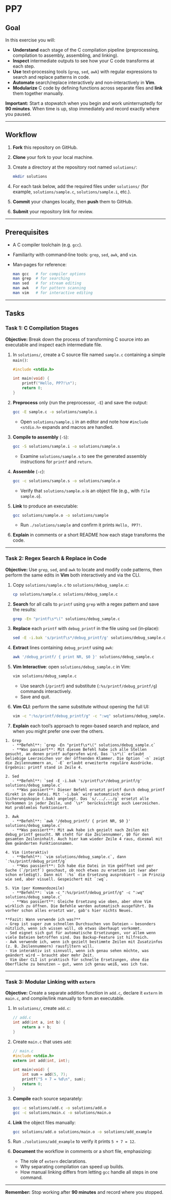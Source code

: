 # PP7

## Goal

In this exercise you will:

* **Understand** each stage of the C compilation pipeline (preprocessing, compilation to assembly, assembling, and linking).
* **Inspect** intermediate outputs to see how your C code transforms at each step.
* **Use** text‑processing tools (`grep`, `sed`, `awk`) with regular expressions to search and replace patterns in code.
* **Automate** search/replace interactively and non‑interactively in **Vim**.
* **Modularize** C code by defining functions across separate files and **link** them together manually.

**Important:** Start a stopwatch when you begin and work uninterruptedly for **90 minutes**. When time is up, stop immediately and record exactly where you paused.

---

## Workflow

1. **Fork** this repository on GitHub.
2. **Clone** your fork to your local machine.
3. Create a directory at the repository root named `solutions/`:

   ```bash
   mkdir solutions
   ```
4. For each task below, add the required files under `solutions/` (for example, `solutions/sample.c`, `solutions/sample.i`, etc.).
5. **Commit** your changes locally, then **push** them to GitHub.
6. **Submit** your repository link for review.

---

## Prerequisites

* A C compiler toolchain (e.g. `gcc`).
* Familiarity with command‑line tools: `grep`, `sed`, `awk`, and `vim`.
* Man‑pages for reference:

  ```bash
  man gcc   # for compiler options
  man grep  # for searching
  man sed   # for stream editing
  man awk   # for pattern scanning
  man vim   # for interactive editing
  ```

---

## Tasks

### Task 1: C Compilation Stages

**Objective:** Break down the process of transforming C source into an executable and inspect each intermediate file.

1. In `solutions/`, create a C source file named `sample.c` containing a simple `main()`:

   ```c
   #include <stdio.h>

   int main(void) {
       printf("Hello, PP7!\n");
       return 0;
   }
   ```
2. **Preprocess** only (run the preprocessor, `-E`) and save the output:

   ```bash
   gcc -E sample.c -o solutions/sample.i
   ```

   * Open `solutions/sample.i` in an editor and note how `#include <stdio.h>` expands and macros are handled.
3. **Compile to assembly** (`-S`):

   ```bash
   gcc -S solutions/sample.i -o solutions/sample.s
   ```

   * Examine `solutions/sample.s` to see the generated assembly instructions for `printf` and `return`.
4. **Assemble** (`-c`):

   ```bash
   gcc -c solutions/sample.s -o solutions/sample.o
   ```

   * Verify that `solutions/sample.o` is an object file (e.g., with `file sample.o`).
5. **Link** to produce an executable:

   ```bash
   gcc solutions/sample.o -o solutions/sample
   ```

   * Run `./solutions/sample` and confirm it prints `Hello, PP7!`.
6. **Explain** in comments or a short README how each stage transforms the code.

---

### Task 2: Regex Search & Replace in Code

**Objective:** Use `grep`, `sed`, and `awk` to locate and modify code patterns, then perform the same edits in **Vim** both interactively and via the CLI.

1. Copy `solutions/sample.c` to `solutions/debug_sample.c`:

   ```bash
   cp solutions/sample.c solutions/debug_sample.c
   ```
2. **Search** for all calls to `printf` using `grep` with a regex pattern and save the results:

   ```bash
   grep -En "printf\s*\(" solutions/debug_sample.c
   ```
3. **Replace** each `printf` with `debug_printf` in the file using `sed` (in‑place):

   ```bash
   sed -E -i.bak 's/printf\s*/debug_printf/g' solutions/debug_sample.c
   ```
4. **Extract** lines containing `debug_printf` using `awk`:

   ```bash
   awk '/debug_printf/ { print NR, $0 }' solutions/debug_sample.c
   ```
5. **Vim Interactive**: open `solutions/debug_sample.c` in Vim:

   ```bash
   vim solutions/debug_sample.c
   ```

   * Use search (`/printf`) and substitute (`:%s/printf/debug_printf/g`) commands interactively.
   * Save and quit.
6. **Vim CLI**: perform the same substitute without opening the full UI:

   ```bash
   vim -c ":%s/printf/debug_printf/g" -c ":wq" solutions/debug_sample.c
   ```
7. **Explain** each tool’s approach to regex-based search and replace, and when you might prefer one over the others.

```
1. Grep
   - **Befehl**: `grep -En "printf\s*\(" solutions/debug_sample.c`
   - **Was passiert**: Mit diesem Befehl habe ich alle Stellen gesucht, an denen printf aufgerufen wird. Das `\s*\(` erlaubt beliebige Leerzeichen vor der öffnenden Klammer. Die Option `-n` zeigt die Zeilennummern an, `-E` erlaubt erweiterte reguläre Ausdrücke. Ergebnis: printf stand in Zeile 4.

2. Sed
   - **Befehl**: `sed -E -i.bak 's/printf\s*/debug_printf/g' solutions/debug_sample.c`
   - **Was passiert**: Dieser Befehl ersetzt printf durch debug_printf direkt in der Datei. Mit `-i.bak` wird automatisch eine Sicherungskopie (.bak) angelegt. Das `s/.../.../g` ersetzt alle Vorkommen in jeder Zeile, und `\s*` berücksichtigt auch Leerzeichen. Hat problemlos funktioniert.

3. Awk
   - **Befehl**: `awk '/debug_printf/ { print NR, $0 }' solutions/debug_sample.c`
   - **Was passiert**: Mit awk habe ich gezielt nach Zeilen mit debug_printf gesucht. NR steht für die Zeilennummer, $0 für den gesamten Zeileninhalt. Auch hier kam wieder Zeile 4 raus, diesmal mit dem geänderten Funktionsnamen.

4. Vim (interaktiv)
   - **Befehl**: `vim solutions/debug_sample.c`, dann `:%s/printf/debug_printf/g`
   - **Was passiert**: Ich habe die Datei in Vim geöffnet und per Suche (`/printf`) geschaut, ob noch etwas zu ersetzen ist (war aber schon erledigt). Dann mit `:%s` die Ersetzung ausprobiert – im Prinzip wie sed, aber visuell. Gespeichert mit `:wq`.

5. Vim (per Kommandozeile)
   - **Befehl**: `vim -c ":%s/printf/debug_printf/g" -c ":wq" solutions/debug_sample.c`
   - **Was passiert**: Gleiche Ersetzung wie oben, aber ohne Vim wirklich zu öffnen. Die Befehle werden automatisch ausgeführt. Da vorher schon alles ersetzt war, gab's hier nichts Neues.

**Fazit: Wann verwende ich was?**
- Grep ist super zum schnellen Durchsuchen von Dateien – besonders nützlich, wenn ich wissen will, ob etwas überhaupt vorkommt.
- Sed eignet sich gut für automatische Ersetzungen, vor allem wenn viele Dateien betroffen sind. Das Backup-Feature ist hilfreich.
- Awk verwende ich, wenn ich gezielt bestimmte Zeilen mit Zusatzinfos (z. B. Zeilennummern) rausfiltern will.
- Vim interaktiv ist sinnvoll, wenn ich genau sehen möchte, was geändert wird – braucht aber mehr Zeit.
- Vim über CLI ist praktisch für schnelle Ersetzungen, ohne die Oberfläche zu benutzen – gut, wenn ich genau weiß, was ich tue.
```
---

### Task 3: Modular Linking with `extern`

**Objective:** Create a separate addition function in `add.c`, declare it `extern` in `main.c`, and compile/link manually to form an executable.

1. In `solutions/`, create `add.c`:

   ```c
   // add.c
   int add(int a, int b) {
       return a + b;
   }
   ```
2. Create `main.c` that uses `add`:

   ```c
   // main.c
   #include <stdio.h>
   extern int add(int, int);

   int main(void) {
       int sum = add(5, 7);
       printf("5 + 7 = %d\n", sum);
       return 0;
   }
   ```
3. **Compile** each source separately:

   ```bash
   gcc -c solutions/add.c -o solutions/add.o
   gcc -c solutions/main.c -o solutions/main.o
   ```
4. **Link** the object files manually:

   ```bash
   gcc solutions/add.o solutions/main.o -o solutions/add_example
   ```
5. Run `./solutions/add_example` to verify it prints `5 + 7 = 12`.
6. **Document** the workflow in comments or a short file, emphasizing:

   * The role of `extern` declarations.
   * Why separating compilation can speed up builds.
   * How manual linking differs from letting `gcc` handle all steps in one command.

---

**Remember:** Stop working after **90 minutes** and record where you stopped.
